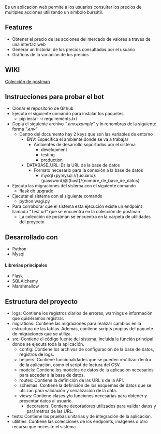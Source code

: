Es un aplicación web permite a los usuarios consultar los precios de multiples acciones utilizando un símbolo bursátil.



## Features

* Obtener el precio de las acciones del mercado de valores a través de una interfaz web
* Generar un historial de los precios consultados por el usuario
* Gráficos de la variación de los precios



## WIKI

[Colección de postman](https://github.com/bboytoom/Chatbot-Stock/blob/develop/utilities/ChatBot_Stock.postman_collection.json)



## Instrucciones para probar el bot

* Clonar el repositorio de Github
* Ejecuta el siguiente comando para instalar los paquetes
    - pip install -r requirements.txt
* Copia el siguiente archivo *“.env.example”* y lo renombras de la siguiente forma *“.env”*
    - Dentro del documento hay 2 keys que son las variables de entorno
        - ENV: Especifica el ambiente donde se va a trabajar
            - Ambientes de desarrollo soportados por el sistema
                - development
                - testing
                - production
        - DATABASE_URL: Es la URL de la base de datos
            - Formato necesario para la conexión a la base de datos
                - mysql+pymysql://{usuario}:{password}@{host}/{nombre_de_base_de_datos}
* Ejecuta las migraciones del sistema con el siguiente comando
    - flask db upgrade
* Ejecutar el sistema con el siguiente comando
    - python wsgi.py
* Para corroborar que el sistema esta ejecución existe un endpoint llamado *“Test url”* que se encuentra en la colección de postman
    - La colección de postman se encuentra en la carpeta de utilidades del proyecto



## Desarrollado con

* Python
* Mysql



#### Librerias principales

* Flask
* SQLAlchemy
* Marshmallow



## Estructura del proyecto

* logs: Contiene los registros diarios de errores, warnings e información que quisiéramos registrar.
* migrations: Contiene las migraciones para realizar cambios en la estructura de las tablas. Ademas, contiene scripts propios del paquete de migraciones que se utiliza.
* src: Contiene el código fuente del sistema, incluida la función principal donde se ejecuta toda la aplicación.
    - config: Contiene los archivos de configuración de la base de datos, registros de logs.
    - helpers: Contiene funcionalidades que se pueden reutilizar dentro de la aplicación, como el script de lectura del CSV.
    - models: Contiene los modelos de datos de la aplicación necesarios para acceder a la base de datos.
    - routes: Contiene la definición de las URL´s de la API.
    - schemas: Contiene la definición de los esquemas de datos que se utilizan para validación y serialización de la data.
    - views: Contiene clases y/o funciones necesarias para obtener y presentar datos al usuario.
        - decorators: Contiene decoradores utilizados para validar datos y parámetros de las URL.
* tests: Contiene las pruebas unitarias y de integración de la aplicación.
* utilities: Contiene las colecciones de los endpoints, imágenes o otro recurso que necesite el sistema.
